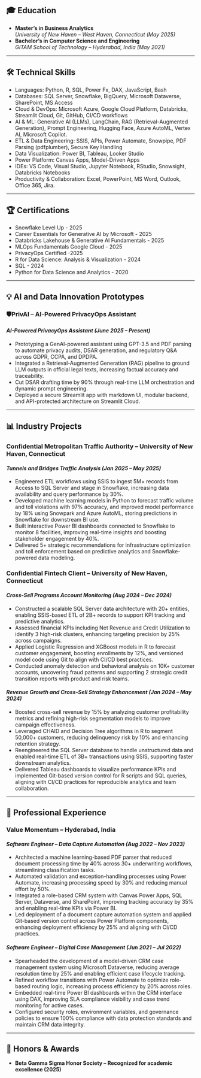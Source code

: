## 🎓 Education
- **Master’s in Business Analytics**  
  *University of New Haven – West Haven, Connecticut (May 2025)*  
- **Bachelor’s in Computer Science and Engineering**  
  *GITAM School of Technology – Hyderabad, India (May 2021)*  

---

## 🛠️ Technical Skills  
- Languages: Python, R, SQL, Power Fx, DAX, JavaScript, Bash   
- Databases: SQL Server, Snowflake, BigQuery, Microsoft Dataverse, SharePoint, MS Access   
- Cloud & DevOps: Microsoft Azure, Google Cloud Platform, Databricks, Streamlit Cloud, Git, GitHub, CI/CD 
workflows   
- AI & ML: Generative AI (LLMs), LangChain, RAG (Retrieval-Augmented Generation), Prompt Engineering, 
Hugging Face, Azure AutoML, Vertex AI, Microsoft Copilot. 
- ETL & Data Engineering: SSIS, APIs, Power Automate, Snowpipe, PDF Parsing (pdfplumber), Secure Key 
Handling   
- Data Visualization: Power BI, Tableau, Looker Studio 
- Power Platform: Canvas Apps, Model-Driven Apps   
- IDEs: VS Code, Visual Studio, Jupyter Notebook, RStudio, Snowsight, Databricks Notebooks   
- Productivity & Collaboration: Excel, PowerPoint, MS Word, Outlook, Office 365, Jira.
 

---

## 🏆 Certifications
-	Snowflake Level Up - 2025
-	Career Essentials for Generative AI by Microsoft - 2025
-	Databricks Lakehouse & Generative AI Fundamentals - 2025
-	MLOps Fundamentals Google Cloud - 2025
- PrivacyOps Certified -2025
-	R for Data Science: Analysis & Visualization - 2024
-	SQL  - 2024
-	Python for Data Science and Analytics - 2020 

---

## 💡 AI and Data Innovation Prototypes

### **🛡️PrivAI – AI-Powered PrivacyOps Assistant**
#### *AI-Powered PrivacyOps Assistant (June 2025 – Present)*
-  Prototyping a GenAI-powered assistant using GPT-3.5 and PDF parsing to automate privacy audits, DSAR generation, and regulatory Q&A across GDPR, CCPA, and DPDPA.
-	Integrated a Retrieval-Augmented Generation (RAG) pipeline to ground LLM outputs in official legal texts, increasing factual accuracy and traceability.
-	Cut DSAR drafting time by 90% through real-time LLM orchestration and dynamic prompt engineering.
-	Deployed a secure Streamlit app with markdown UI, modular backend, and API-protected architecture on Streamlit Cloud.

---

## 📊 Industry Projects

### **Confidential Metropolitan Traffic Authority – University of New Haven, Connecticut**
#### *Tunnels and Bridges Traffic Analysis (Jan 2025 – May 2025)*
- Engineered ETL workflows using SSIS to ingest 5M+ records from Access to SQL Server and stage in Snowflake, increasing data availability and query performance by 30%.
-	Developed machine learning models in Python to forecast traffic volume and toll violations with 97% accuracy, and improved model performance by 18% using Snowpark and Azure AutoML, storing predictions in Snowflake for downstream BI use.
-	Built interactive Power BI dashboards connected to Snowflake to monitor 8 facilities, improving real-time insights and boosting stakeholder engagement by 40%.
-	Delivered 5+ strategic recommendations for infrastructure optimization and toll enforcement based on predictive analytics and Snowflake-powered data modeling.



### **Confidential Fintech Client – University of New Haven, Connecticut**
#### *Cross-Sell Programs Account Monitoring (Aug 2024 – Dec 2024)*
-	Constructed a scalable SQL Server data architecture with 20+ entities, enabling SSIS-based ETL of 2B+ records to support KPI tracking and predictive analytics.
-	Assessed financial KPIs including Net Revenue and Credit Utilization to identify 3 high-risk clusters, enhancing targeting precision by 25% across campaigns.
-	Applied Logistic Regression and XGBoost models in R to forecast customer engagement, boosting enrollments by 12%, and versioned model code using Git to align with CI/CD best practices.
-	Conducted anomaly detection and behavioral analysis on 10K+ customer accounts, uncovering fraud patterns and supporting 2 strategic credit transition reports with product and risk teams.



#### *Revenue Growth and Cross-Sell Strategy Enhancement (Jan 2024 – May 2024)*
-	Boosted cross-sell revenue by 15% by analyzing customer profitability metrics and refining high-risk segmentation models to improve campaign effectiveness.
-	Leveraged CHAID and Decision Tree algorithms in R to segment 50,000+ customers, reducing delinquency risk by 10% and enhancing retention strategy.
-	Reengineered the SQL Server database to handle unstructured data and enabled real-time ETL of 3B+ transactions using SSIS, supporting faster downstream analytics.
-	Delivered Tableau dashboards to visualize performance KPIs and implemented Git-based version control for R scripts and SQL queries, aligning with CI/CD practices for reproducible analytics and team collaboration.


---

## 💼 Professional Experience

### **Value Momentum – Hyderabad, India**
#### *Software Engineer – Data Capture Automation (Aug 2022 – Nov 2023)*
-	Architected a machine learning-based PDF parser that reduced document processing time by 40% across 30+ underwriting workflows, streamlining classification tasks.
-	Automated validation and exception-handling processes using Power Automate, increasing processing speed by 30% and reducing manual effort by 50%.
-	Integrated a role-based CRM system with Canvas Power Apps, SQL Server, Dataverse, and SharePoint, improving tracking accuracy by 35% and enabling real-time KPIs via Power BI.
-	Led deployment of a document capture automation system and applied Git-based version control across Power Platform components, enhancing deployment efficiency by 25% and aligning with CI/CD practices.


#### *Software Engineer – Digital Case Management (Jun 2021 – Jul 2022)*
-	Spearheaded the development of a model-driven CRM case management system using Microsoft Dataverse, reducing average resolution time by 25% and enabling efficient case lifecycle tracking.
-	Refined workflow transitions with Power Automate to optimize role-based routing logic, increasing process efficiency by 20% across roles.
-	Embedded real-time Power BI dashboards within the CRM interface using DAX, improving SLA compliance visibility and case trend monitoring for active cases.
-	Configured security roles, environment variables, and governance policies to ensure 100% compliance with data protection standards and maintain CRM data integrity.


---

## 🏅 Honors & Awards
- **Beta Gamma Sigma Honor Society – Recognized for academic excellence (2025)**
